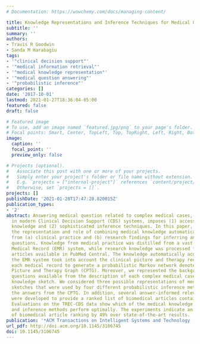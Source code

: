 ```yaml
---
# Documentation: https://wowchemy.com/docs/managing-content/

title: Knowledge Representations and Inference Techniques for Medical Question Answering
subtitle: ''
summary: ''
authors:
- Travis R Goodwin
- Sanda M Harabagiu
tags:
- '"clinical decision support"'
- '"medical information retrieval"'
- '"medical knowledge representation"'
- '"medical question answering"'
- '"probabilistic inference"'
categories: []
date: '2017-10-01'
lastmod: 2021-01-27T18:36:04-05:00
featured: false
draft: false

# Featured image
# To use, add an image named `featured.jpg/png` to your page's folder.
# Focal points: Smart, Center, TopLeft, Top, TopRight, Left, Right, BottomLeft, Bottom, BottomRight.
image:
  caption: ''
  focal_point: ''
  preview_only: false

# Projects (optional).
#   Associate this post with one or more of your projects.
#   Simply enter your project's folder or file name without extension.
#   E.g. `projects = ["internal-project"]` references `content/project/deep-learning/index.md`.
#   Otherwise, set `projects = []`.
projects: []
publishDate: '2021-01-28T17:47:28.820015Z'
publication_types:
- '2'
abstract: Answering medical question related to complex medical cases, as required
  in modern Clinical Decision Support (CDS) systems, imposes (1) access to vast medical
  knowledge and (2) sophisticated inference techniques. In this paper, we examine
  the representation and role of combining medical knowledge automatically derived
  from (a) clinical practice and (b) research findings for inferring answers to medical
  questions. Knowledge from medical practice was distilled from a vast Electronic
  Medical Record (EMR) system, while research knowledge was processed from biomedical
  articles available in PubMed Central. The knowledge automatically acquired from
  the EMR system took into account the clinical picture and therapy recognized from
  each medical record to generate a probabilistic Markov network denoted as a Clinical
  Picture and Therapy Graph (CPTG). Moreover, we represented the background of medical
  questions available from the description of each complex medical case as a medical
  knowledge sketch. We considered three possible representations of medical knowledge
  sketches that were used by four different probabilistic inference methods to pinpoint
  the answers from the CPTG. In addition, several answer-informed relevance models
  were developed to provide a ranked list of biomedical articles containing the answers.
  Evaluations on the TREC-CDS data show which of the medical knowledge representations
  and inference methods perform optimally. The experiments indicate an improvement
  of biomedical article ranking by 49% over state-of-the-art results.
publication: '*ACM Transactions on Intelligent Systems and Technology (TIST)*'
url_pdf: http://doi.acm.org/10.1145/3106745
doi: 10.1145/3106745
---
```

